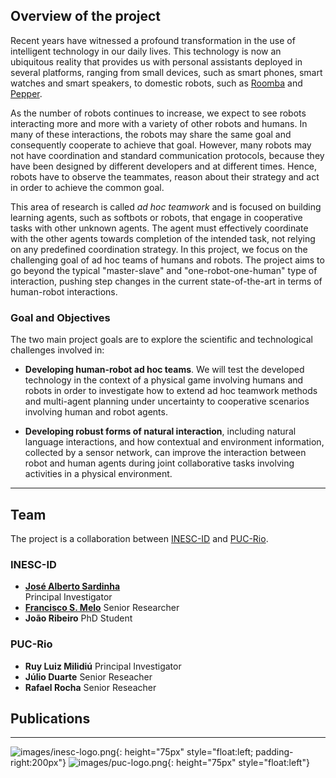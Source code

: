 ## Overview of the project

Recent years have witnessed a profound transformation in the use of intelligent technology in our daily lives.
This technology is now an ubiquitous reality that provides us with personal assistants deployed in several
platforms, ranging from small devices, such as smart phones, smart watches and smart speakers, to domestic robots, such as [Roomba](https://www.irobot.com/roomba) and [Pepper](https://www.softbankrobotics.com/emea/en/pepper).

As the number of robots continues to increase, we expect to see robots interacting more and more with a variety of other robots and humans. In many of these interactions, the robots may share the same goal and consequently cooperate to achieve that goal. However, many robots may not have coordination and standard communication protocols, because they have been designed by different developers and at different times. Hence, robots have to observe the teammates, reason about their strategy and act in order to achieve the common goal.

This area of research is called _ad hoc teamwork_ and is focused on building learning agents, such as softbots or robots, that engage in cooperative tasks with other unknown agents. The agent must effectively coordinate with the other agents towards completion of the intended task, not relying on any predefined coordination strategy. In this project, we focus on the challenging goal of ad hoc teams of humans and robots. The project aims to go beyond the typical "master-slave" and "one-robot-one-human" type of interaction, pushing step changes in the current state-of-the-art in terms of human-robot interactions.

### Goal and Objectives

The two main project goals are to explore the scientific and technological challenges involved in:

* **Developing human-robot ad hoc teams**. We will test the developed technology in the context of a physical game involving humans and robots in order to investigate how to extend ad hoc teamwork methods and multi-agent planning under uncertainty to cooperative scenarios involving human and robot agents.

* **Developing robust forms of natural interaction**, including natural language interactions, and how contextual and environment information, collected by a sensor network, can improve the interaction between robot and human agents during joint collaborative tasks involving activities in a physical environment.

---

## Team

The project is a collaboration between [INESC-ID](http://www.inesc-id.pt) and [PUC-Rio](http://www.puc-rio.br).

### INESC-ID

* [**José Alberto Sardinha**](http://web.ist.utl.pt/ist25149/)  
Principal Investigator
* [**Francisco S. Melo**](http://gaips.inesc-id.pt/~fmelo)
Senior Researcher
* **João Ribeiro**
PhD Student

### PUC-Rio

* **Ruy Luiz Milidiú**
Principal Investigator
* **Júlio Duarte**
Senior Reseacher
* **Rafael Rocha**
Senior Reseacher

## Publications

<script src="https://bibbase.org/show?bib=https://adhoc-inesc-id.github.io/biblio.bib&jsonp=1&theme=simple"></script>

---
![images/inesc-logo.png](http://www.inesc-id.pt){: height="75px" style="float:left; padding-right:200px"}
![images/puc-logo.png](http://www.puc-rio.br){: height="75px" style="float:left"}


